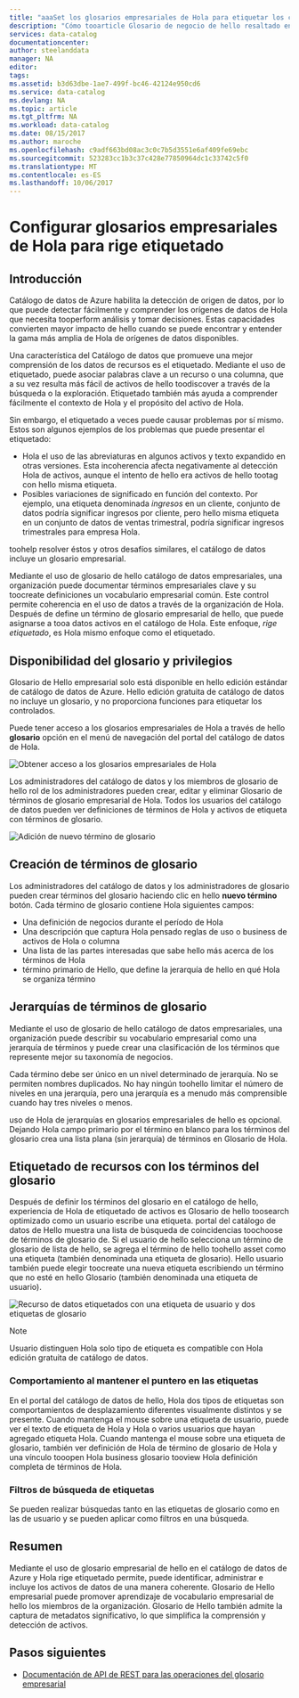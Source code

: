 ```yaml
---
title: "aaaSet los glosarios empresariales de Hola para etiquetar los controlada en el catálogo de datos de Azure | Documentos de Microsoft"
description: "Cómo tooarticle Glosario de negocio de hello resaltado en el catálogo de datos para definir y utilizar un tootag de vocabulario empresarial común registrado activos de datos."
services: data-catalog
documentationcenter: 
author: steelanddata
manager: NA
editor: 
tags: 
ms.assetid: b3d63dbe-1ae7-499f-bc46-42124e950cd6
ms.service: data-catalog
ms.devlang: NA
ms.topic: article
ms.tgt_pltfrm: NA
ms.workload: data-catalog
ms.date: 08/15/2017
ms.author: maroche
ms.openlocfilehash: c9adf663bd08ac3c0c7b5d3551e6af409fe69ebc
ms.sourcegitcommit: 523283cc1b3c37c428e77850964dc1c33742c5f0
ms.translationtype: MT
ms.contentlocale: es-ES
ms.lasthandoff: 10/06/2017
---
```

# <a name="set-up-hello-business-glossary-for-governed-tagging"></a>Configurar glosarios empresariales de Hola para rige etiquetado
## <a name="introduction"></a>Introducción
Catálogo de datos de Azure habilita la detección de origen de datos, por lo que puede detectar fácilmente y comprender los orígenes de datos de Hola que necesita tooperform análisis y tomar decisiones. Estas capacidades convierten mayor impacto de hello cuando se puede encontrar y entender la gama más amplia de Hola de orígenes de datos disponibles.

Una característica del Catálogo de datos que promueve una mejor comprensión de los datos de recursos es el etiquetado. Mediante el uso de etiquetado, puede asociar palabras clave a un recurso o una columna, que a su vez resulta más fácil de activos de hello toodiscover a través de la búsqueda o la exploración. Etiquetado también más ayuda a comprender fácilmente el contexto de Hola y el propósito del activo de Hola.

Sin embargo, el etiquetado a veces puede causar problemas por sí mismo. Estos son algunos ejemplos de los problemas que puede presentar el etiquetado:

* Hola el uso de las abreviaturas en algunos activos y texto expandido en otras versiones. Esta incoherencia afecta negativamente al detección Hola de activos, aunque el intento de hello era activos de hello tootag con hello misma etiqueta.
* Posibles variaciones de significado en función del contexto. Por ejemplo, una etiqueta denominada *ingresos* en un cliente, conjunto de datos podría significar ingresos por cliente, pero hello misma etiqueta en un conjunto de datos de ventas trimestral, podría significar ingresos trimestrales para empresa Hola.  

toohelp resolver éstos y otros desafíos similares, el catálogo de datos incluye un glosario empresarial.

Mediante el uso de glosario de hello catálogo de datos empresariales, una organización puede documentar términos empresariales clave y su toocreate definiciones un vocabulario empresarial común. Este control permite coherencia en el uso de datos a través de la organización de Hola. Después de define un término de glosario empresarial de hello, que puede asignarse a tooa datos activos en el catálogo de Hola. Este enfoque, *rige etiquetado*, es Hola mismo enfoque como el etiquetado.

## <a name="glossary-availability-and-privileges"></a>Disponibilidad del glosario y privilegios
Glosario de Hello empresarial solo está disponible en hello edición estándar de catálogo de datos de Azure. Hello edición gratuita de catálogo de datos no incluye un glosario, y no proporciona funciones para etiquetar los controlados.

Puede tener acceso a los glosarios empresariales de Hola a través de hello **glosario** opción en el menú de navegación del portal del catálogo de datos de Hola.  

![Obtener acceso a los glosarios empresariales de Hola](./media/data-catalog-how-to-business-glossary/01-portal-menu.png)

Los administradores del catálogo de datos y los miembros de glosario de hello rol de los administradores pueden crear, editar y eliminar Glosario de términos de glosario empresarial de Hola. Todos los usuarios del catálogo de datos pueden ver definiciones de términos de Hola y activos de etiqueta con términos de glosario.

![Adición de nuevo término de glosario](./media/data-catalog-how-to-business-glossary/02-new-term.png)

## <a name="creating-glossary-terms"></a>Creación de términos de glosario
Los administradores del catálogo de datos y los administradores de glosario pueden crear términos del glosario haciendo clic en hello **nuevo término** botón. Cada término de glosario contiene Hola siguientes campos:

* Una definición de negocios durante el período de Hola
* Una descripción que captura Hola pensado reglas de uso o business de activos de Hola o columna
* Una lista de las partes interesadas que sabe hello más acerca de los términos de Hola
* término primario de Hello, que define la jerarquía de hello en qué Hola se organiza término

## <a name="glossary-term-hierarchies"></a>Jerarquías de términos de glosario
Mediante el uso de glosario de hello catálogo de datos empresariales, una organización puede describir su vocabulario empresarial como una jerarquía de términos y puede crear una clasificación de los términos que represente mejor su taxonomía de negocios.

Cada término debe ser único en un nivel determinado de jerarquía. No se permiten nombres duplicados. No hay ningún toohello limitar el número de niveles en una jerarquía, pero una jerarquía es a menudo más comprensible cuando hay tres niveles o menos.

uso de Hola de jerarquías en glosarios empresariales de hello es opcional. Dejando Hola campo primario por el término en blanco para los términos del glosario crea una lista plana (sin jerarquía) de términos en Glosario de Hola.  

## <a name="tagging-assets-with-glossary-terms"></a>Etiquetado de recursos con los términos del glosario
Después de definir los términos del glosario en el catálogo de hello, experiencia de Hola de etiquetado de activos es Glosario de hello toosearch optimizado como un usuario escribe una etiqueta. portal del catálogo de datos de Hello muestra una lista de búsqueda de coincidencias toochoose de términos de glosario de. Si el usuario de hello selecciona un término de glosario de lista de hello, se agrega el término de hello toohello asset como una etiqueta (también denominada una etiqueta de glosario). Hello usuario también puede elegir toocreate una nueva etiqueta escribiendo un término que no esté en hello Glosario (también denominada una etiqueta de usuario).

![Recurso de datos etiquetados con una etiqueta de usuario y dos etiquetas de glosario](./media/data-catalog-how-to-business-glossary/03-tagged-asset.png)

> [!NOTE]
> Usuario distinguen Hola solo tipo de etiqueta es compatible con Hola edición gratuita de catálogo de datos.
>
>

### <a name="hover-behavior-on-tags"></a>Comportamiento al mantener el puntero en las etiquetas
En el portal del catálogo de datos de hello, Hola dos tipos de etiquetas son comportamientos de desplazamiento diferentes visualmente distintos y se presente. Cuando mantenga el mouse sobre una etiqueta de usuario, puede ver el texto de etiqueta de Hola y Hola o varios usuarios que hayan agregado etiqueta Hola. Cuando mantenga el mouse sobre una etiqueta de glosario, también ver definición de Hola de término de glosario de Hola y una vínculo tooopen Hola business glosario tooview Hola definición completa de términos de Hola.

### <a name="search-filters-for-tags"></a>Filtros de búsqueda de etiquetas
Se pueden realizar búsquedas tanto en las etiquetas de glosario como en las de usuario y se pueden aplicar como filtros en una búsqueda.

## <a name="summary"></a>Resumen
Mediante el uso de glosario empresarial de hello en el catálogo de datos de Azure y Hola rige etiquetado permite, puede identificar, administrar e incluye los activos de datos de una manera coherente. Glosario de Hello empresarial puede promover aprendizaje de vocabulario empresarial de hello los miembros de la organización. Glosario de Hello también admite la captura de metadatos significativo, lo que simplifica la comprensión y detección de activos.

## <a name="next-steps"></a>Pasos siguientes
* [Documentación de API de REST para las operaciones del glosario empresarial](https://msdn.microsoft.com/library/mt708855.aspx)
